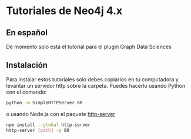 # Tutoriales de Neo4j 4.x
## En español

De momento solo está el tutorial para el plugin Graph Data Sciences

## Instalación

Para instalar estos tutoriales solo debes copiarlos en tu computadora y levantar un servidor http sobre la carpeta. 
Puedes hacerlo usando Python con el comando:

```bash
python -m SimpleHTTPServer 80
```

o usando Node.js con el paquete [http-server](https://www.npmjs.com/package/http-server) 

```bash
npm install --global http-server
http-server [path] -p 80
```
